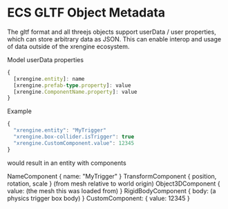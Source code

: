 # ECS GLTF Object Metadata

The gltf format and all threejs objects support userData / user properties, which can store arbitrary data as JSON. This can enable interop and usage of data outside of the xrengine ecosystem.


Model userData properties

```ts
{
  [xrengine.entity]: name
  [xrengine.prefab-type.property]: value
  [xrengine.ComponentName.property]: value
}
```

Example

```ts
{
  "xrengine.entity": "MyTrigger"
  "xrengine.box-collider.isTrigger": true
  "xrengine.CustomComponent.value": 12345
}
```

would result in an entity with components

NameComponent { name: "MyTrigger" }
TransformComponent { position, rotation, scale } (from mesh relative to world origin)
Object3DComponent { value: (the mesh this was loaded from) }
RigidBodyComponent { body: (a physics trigger box body) }
CustomComponent: { value: 12345 }